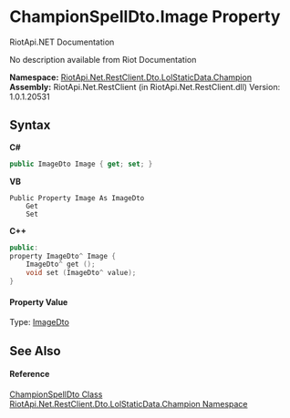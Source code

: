 # ChampionSpellDto.Image Property 
RiotApi.NET Documentation 

No description available from Riot Documentation

**Namespace:**&nbsp;<a href="3124c537-7898-7be7-0beb-c234e417bc16">RiotApi.Net.RestClient.Dto.LolStaticData.Champion</a><br />**Assembly:**&nbsp;RiotApi.Net.RestClient (in RiotApi.Net.RestClient.dll) Version: 1.0.1.20531

## Syntax

**C#**<br />
``` C#
public ImageDto Image { get; set; }
```

**VB**<br />
``` VB
Public Property Image As ImageDto
	Get
	Set
```

**C++**<br />
``` C++
public:
property ImageDto^ Image {
	ImageDto^ get ();
	void set (ImageDto^ value);
}
```


#### Property Value
Type: <a href="f9091cc8-cb27-d648-62fe-a0a98c3a62d0">ImageDto</a>

## See Also


#### Reference
<a href="3261ba7c-4ed1-a729-b091-e94641370892">ChampionSpellDto Class</a><br /><a href="3124c537-7898-7be7-0beb-c234e417bc16">RiotApi.Net.RestClient.Dto.LolStaticData.Champion Namespace</a><br />